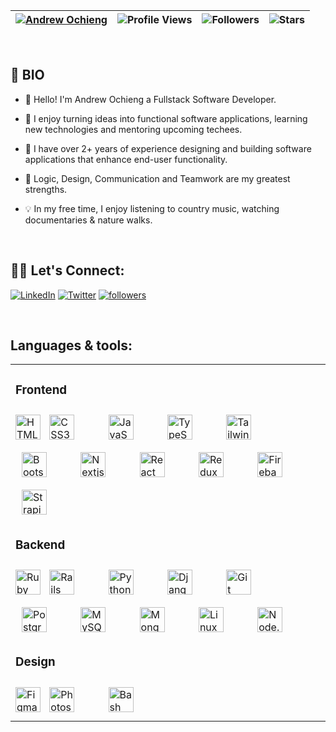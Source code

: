 | [![Andrew Ochieng](https://img.shields.io/badge/ANDREW-OCHIENG-<COLOR>.svg)](https://shields.io/) | ![Profile Views](https://komarev.com/ghpvc/?username=Andrew-Ochieng&color=green) | ![Followers](https://img.shields.io/github/followers/Andrew-Ochieng) | ![Stars](https://img.shields.io/github/stars/Andrew-Ochieng?label=Profile%20Stars&logo=Profile%20stars&logoColor=g) | 
--| --| --| --|

<br>

## 📖 BIO

*  👋 Hello! I'm Andrew Ochieng a Fullstack Software Developer.

* 🚀 I enjoy turning ideas into functional software applications, learning new technologies and mentoring upcoming techees.

* 🥑 I have over 2+ years of experience designing and building software applications that enhance end-user functionality.

* 🌱 Logic, Design, Communication and Teamwork are my greatest strengths.

* 💡 In my free time, I enjoy listening to country music, watching documentaries & nature walks.  

</br>

## 🙋‍♂️ Let's Connect:

<p align="left">
  <a href="https://www.linkedin.com/in/andrew-ochieng-00b076180/"><img alt="LinkedIn" title="LinkedIn" src="https://img.shields.io/badge/-LinkedIn-0077B5?style=for-the-badge&logo=linkedin&logoColor=white"/></a>
  <a href="https://twitter.com/dev__drew"><img alt="Twitter" title="Twitter" src="https://img.shields.io/badge/-Twitter-1DA1F2?style=for-the-badge&logo=twitter&logoColor=white"/></a>
  <a href="https://github.com/andrew-ochieng"><img alt="followers" title="Follow me on Github" src="https://img.shields.io/github/followers/andrew-ochieng?color=236ad3&style=for-the-badge&logo=github&label=Follow"/></a>
</p>


</br>

## Languages & tools:

<table>
  <tr>
    <td valign="top" >

  ### Frontend  
  <div>  
  <img style="margin: 10px 0px" src="https://profilinator.rishav.dev/skills-assets/html5-original-wordmark.svg" alt="HTML5" height="40" />  
  <img style="margin: 10px; margin-right: 40px" src="https://profilinator.rishav.dev/skills-assets/css3-original-wordmark.svg" alt="CSS3" height="40" /> 
  <img style="margin: 10px; margin-right: 40px" src="https://profilinator.rishav.dev/skills-assets/javascript-original.svg" alt="JavaScript" height="40" />
  <img style="margin: 10px; margin-right: 40px" src="https://profilinator.rishav.dev/skills-assets/typescript-original.svg" alt="TypeScript" height="40" />
  <img style="margin: 10px; margin-right: 40px" src="https://i.ibb.co/WfSJkqn/tailwindcss-removebg-preview.png" alt="Tailwindcss" height="40" />    
  <img style="margin: 10px; margin-right: 40px" src="https://profilinator.rishav.dev/skills-assets/bootstrap-plain.svg" alt="Bootstrap" height="40" />  
  <img style="margin: 10px; margin-right: 40px" src="https://profilinator.rishav.dev/skills-assets/nextjs.png" alt="Nextjs" height="40" />
  <img style="margin: 10px; margin-right: 40px" src="https://profilinator.rishav.dev/skills-assets/react-original-wordmark.svg" alt="React" height="40" /> 
  <a href="https://redux.js.org/" target="_blank"><img style="margin: 10px; margin-right: 40px" src="https://profilinator.rishav.dev/skills-assets/redux-original.svg" alt="Redux" height="40" /></a>  
  <img style="margin: 10px; margin-right: 40px" src="https://profilinator.rishav.dev/skills-assets/firebase.png" alt="Firebase" height="40" />
  <img style="margin: 10px; margin-right: 40px" src="https://profilinator.rishav.dev/skills-assets/strapi.svg" alt="Strapi" height="40" />   
  </div>

  ### Backend  
  <div>       
    <img style="margin: 10px 0px" src="https://i.ibb.co/zG2M2QT/ruby-log-removebg-preview.png" alt="Ruby" height="40" />    
    <img style="margin: 10px; margin-right: 40px" src="https://i.ibb.co/gWH1NMr/Ruby-On-Rails-Logo-svg-removebg-preview.png" alt="Rails" height="40" />  
    <img style="margin: 10px; margin-right: 40px" src="https://profilinator.rishav.dev/skills-assets/python-original.svg" alt="Python" height="40" />
    <img style="margin: 10px; margin-right: 40px" src="https://profilinator.rishav.dev/skills-assets/django-original.svg" alt="Django" height="40" />
    <img style="margin: 10px; margin-right: 40px" src="https://profilinator.rishav.dev/skills-assets/git-scm-icon.svg" alt="Git" height="40" />   
    <img style="margin: 10px; margin-right: 40px" src="https://profilinator.rishav.dev/skills-assets/postgresql-original-wordmark.svg" alt="Postgresql" height="40" />
    <img style="margin: 10px; margin-right: 40px" src="https://profilinator.rishav.dev/skills-assets/mysql-original-wordmark.svg" alt="MySQL" height="40" />  
    <img style="margin: 10px; margin-right: 40px" src="https://profilinator.rishav.dev/skills-assets/mongodb-original-wordmark.svg" alt="MongoDB" height="40" /> 
    <img style="margin: 10px; margin-right: 40px" src="https://profilinator.rishav.dev/skills-assets/linux-original.svg" alt="Linux"
    height="40" />
    <img style="margin: 10px; margin-right: 40px" src="https://profilinator.rishav.dev/skills-assets/nodejs-original-wordmark.svg" alt="Node.js" height="40" />  
  </div>

  ### Design  

  <div >  
    <img style="margin: 10px 0px" src="https://profilinator.rishav.dev/skills-assets/figma-icon.svg" alt="Figma" height="40">  
    <img style="margin: 10px; margin-right: 40px" src="https://profilinator.rishav.dev/skills-assets/photoshop-plain.svg" alt="Photoshop" height="40" />     
    <img style="margin: 10px; margin-right: 40px" src="https://profilinator.rishav.dev/skills-assets/adobe_illustrator-icon.svg" alt="Bash" 
    height="40" />  
  </div>
</td>




</tr>
</table>


